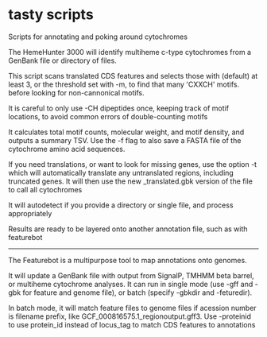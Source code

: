 # tasty scripts

Scripts for annotating and poking around cytochromes

The HemeHunter 3000 will identify multiheme c-type cytochromes from a GenBank file or directory of files.

This script scans translated CDS features and selects those with (default) at least 3,
or the threshold set with -m, to find that many 'CXXCH' motifs. before looking for non-cannonical motifs.

It is careful to only use -CH dipeptides once, keeping track of motif locations, to avoid
common errors of double-counting motifs

It calculates total motif counts, molecular weight, and motif density, and outputs a summary TSV.
Use the -f flag to also save a FASTA file of the cytochrome amino acid sequences.

If you need translations, or want to look for missing genes, use the option -t 
which will automatically translate any untranslated regions, including truncated genes.
It will then use the new _translated.gbk version of the file to call all cytochromes

It will autodetect if you provide a directory or single file, and process appropriately

Results are ready to be layered onto another annotation file, such as with featurebot

-----


The Featurebot is a multipurpose tool to map annotations onto genomes. 

It will update a GenBank file with output from SignalP, TMHMM beta barrel, or multiheme cytochrome analyses. 
It can run in single mode (use -gff and -gbk for feature and genome file), or batch (specify -gbkdir and -feturedir). 

In batch mode, it will match feature files to genome files if acession number is filename prefix, 
like GCF_000816575.1_regionoutput.gff3. Use -proteinid to use protein_id instead of locus_tag to match CDS features to annotations
